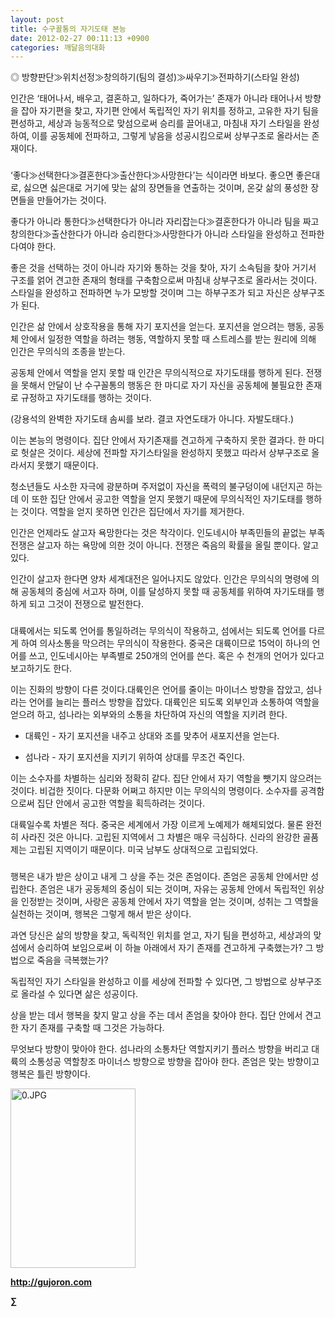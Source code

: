 ```yaml
---
layout: post
title: 수구꼴통의 자기도태 본능
date: 2012-02-27 00:11:13 +0900
categories: 깨달음의대화
---
```

◎ 방향판단≫위치선정≫창의하기(팀의 결성)≫싸우기≫전파하기(스타일 완성) 

인간은 ‘태어나서, 배우고, 결혼하고, 일하다가, 죽어가는’ 존재가 아니라 태어나서 방향을 잡아 자기편을 찾고, 자기편 안에서 독립적인 자기 위치를 정하고, 고유한 자기 팀을 편성하고, 세상과 능동적으로 맞섬으로써 승리를 끌어내고, 마침내 자기 스타일을 완성하여, 이를 공동체에 전파하고, 그렇게 낳음을 성공시킴으로써 상부구조로 올라서는 존재이다. 



###

‘좋다≫선택한다≫결혼한다≫출산한다≫사망한다’는 식이라면 바보다. 좋으면 좋은대로, 싫으면 싫은대로 거기에 맞는 삶의 장면들을 연출하는 것이며, 온갖 삶의 풍성한 장면들을 만들어가는 것이다. 

좋다가 아니라 통한다≫선택한다가 아니라 자리잡는다≫결혼한다가 아니라 팀을 짜고 창의한다≫출산한다가 아니라 승리한다≫사망한다가 아니라 스타일을 완성하고 전파한다여야 한다. 

좋은 것을 선택하는 것이 아니라 자기와 통하는 것을 찾아, 자기 소속팀을 찾아 거기서 구조를 얽어 견고한 존재의 형태를 구축함으로써 마침내 상부구조로 올라서는 것이다. 스타일을 완성하고 전파하면 누가 모방할 것이며 그는 하부구조가 되고 자신은 상부구조가 된다. 

인간은 삶 안에서 상호작용을 통해 자기 포지션을 얻는다. 포지션을 얻으려는 행동, 공동체 안에서 일정한 역할을 하려는 행동, 역할하지 못할 때 스트레스를 받는 원리에 의해 인간은 무의식의 조종을 받는다. 

공동체 안에서 역할을 얻지 못할 때 인간은 무의식적으로 자기도태를 행하게 된다. 전쟁을 못해서 안달이 난 수구꼴통의 행동은 한 마디로 자기 자신을 공동체에 불필요한 존재로 규정하고 자기도태를 행하는 것이다. 



(강용석의 완벽한 자기도태 솜씨를 보라. 결코 자연도태가 아니다. 자발도태다.)

이는 본능의 명령이다. 집단 안에서 자기존재를 견고하게 구축하지 못한 결과다. 한 마디로 헛살은 것이다. 세상에 전파할 자기스타일을 완성하지 못했고 따라서 상부구조로 올라서지 못했기 때문이다. 

청소년들도 사소한 자극에 광분하며 주저없이 자신을 폭력의 불구덩이에 내던지곤 하는데 이 또한 집단 안에서 공고한 역할을 얻지 못했기 때문에 무의식적인 자기도태를 행하는 것이다. 역할을 얻지 못하면 인간은 집단에서 자기를 제거한다. 

인간은 언제라도 살고자 욕망한다는 것은 착각이다. 인도네시아 부족민들의 끝없는 부족전쟁은 살고자 하는 욕망에 의한 것이 아니다. 전쟁은 죽음의 확률을 올릴 뿐이다. 알고 있다. 

인간이 살고자 한다면 양차 세계대전은 일어나지도 않았다. 인간은 무의식의 명령에 의해 공동체의 중심에 서고자 하며, 이를 달성하지 못할 때 공동체를 위하여 자기도태를 행하게 되고 그것이 전쟁으로 발전한다. 



###



대륙에서는 되도록 언어를 통일하려는 무의식이 작용하고, 섬에서는 되도록 언어를 다르게 하여 의사소통을 막으려는 무의식이 작용한다. 중국은 대륙이므로 15억이 하나의 언어를 쓰고, 인도네시아는 부족별로 250개의 언어를 쓴다. 혹은 수 천개의 언어가 있다고 보고하기도 한다.



이는 진화의 방향이 다른 것이다.대륙인은 언어를 줄이는 마이너스 방향을 잡았고, 섬나라는 언어를 늘리는 플러스 방향을 잡았다. 대륙인은 되도록 외부인과 소통하여 역할을 얻으려 하고, 섬나라는 외부와의 소통을 차단하여 자신의 역할을 지키려 한다. 



* 대륙인 - 자기 포지션을 내주고 상대와 조를 맞추어 새포지션을 얻는다.

* 섬나라 - 자기 포지션을 지키기 위하여 상대를 무조건 죽인다.

이는 소수자를 차별하는 심리와 정확히 같다. 집단 안에서 자기 역할을 뺏기지 않으려는 것이다. 비겁한 짓이다. 다문화 어쩌고 하지만 이는 무의식의 명령이다. 소수자를 공격함으로써 집단 안에서 공고한 역할을 획득하려는 것이다. 

대륙일수록 차별은 적다. 중국은 세계에서 가장 이르게 노예제가 해체되었다. 물론 완전히 사라진 것은 아니다. 고립된 지역에서 그 차별은 매우 극심하다. 신라의 완강한 골품제는 고립된 지역이기 때문이다. 미국 남부도 상대적으로 고립되었다. 



###

행복은 내가 받은 상이고 내게 그 상을 주는 것은 존엄이다. 존엄은 공동체 안에서만 성립한다. 존엄은 내가 공동체의 중심이 되는 것이며, 자유는 공동체 안에서 독립적인 위상을 인정받는 것이며, 사랑은 공동체 안에서 자기 역할을 얻는 것이며, 성취는 그 역할을 실천하는 것이며, 행복은 그렇게 해서 받은 상이다. 

과연 당신은 삶의 방향을 찾고, 독릭적인 위치를 얻고, 자기 팀을 편성하고, 세상과의 맞섬에서 승리하여 보임으로써 이 하늘 아래에서 자기 존재를 견고하게 구축했는가? 그 방법으로 죽음을 극복했는가? 

독립적인 자기 스타일을 완성하고 이를 세상에 전파할 수 있다면, 그 방법으로 상부구조로 올라설 수 있다면 삶은 성공이다. 



상을 받는 데서 행복을 찾지 말고 상을 주는 데서 존엄을 찾아야 한다. 집단 안에서 견고한 자기 존재를 구축할 때 그것은 가능하다. 



무엇보다 방향이 맞아야 한다. 섬나라의 소통차단 역할지키기 플러스 방향을 버리고 대륙의 소통성공 역할창조 마이너스 방향으로 방향을 잡아야 한다. 존엄은 맞는 방향이고 행복은 틀린 방향이다. 











<a href="?mid=book_minus&act=dispBoardWrite" target="_self"><img alt="0.JPG" src="assets/attach/images/198/668/222/0.JPG" width="200" height="287" /> </a>


  






**http://gujoron.com**  


**∑**
